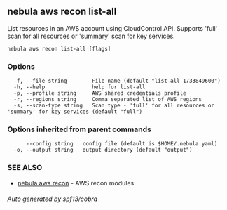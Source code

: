 ## nebula aws recon list-all

List resources in an AWS account using CloudControl API. Supports 'full' scan for all resources or 'summary' scan for key services.

```
nebula aws recon list-all [flags]
```

### Options

```
  -f, --file string        File name (default "list-all-1733849600")
  -h, --help               help for list-all
  -p, --profile string     AWS shared credentials profile
  -r, --regions string     Comma separated list of AWS regions
  -s, --scan-type string   Scan type - 'full' for all resources or 'summary' for key services (default "full")
```

### Options inherited from parent commands

```
      --config string   config file (default is $HOME/.nebula.yaml)
  -o, --output string   output directory (default "output")
```

### SEE ALSO

* [nebula aws recon](nebula_aws_recon.md)	 - AWS recon modules

###### Auto generated by spf13/cobra
